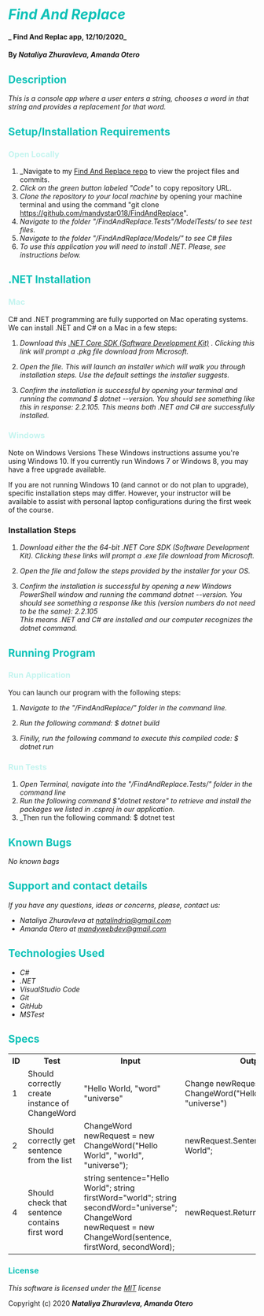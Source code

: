 # <span style="color:#0ec2b8">_Find And Replace_</span>

#### _ Find And Replac app, 12/10/2020_

#### By _**Nataliya Zhuravleva, Amanda Otero**_

## <span style="color:#0ec2b8">Description</span>

_This is a console app where a user enters a string, chooses a word in that string and provides a replacement for that word._

## <span style="color:#0ec2b8">Setup/Installation Requirements</span>
### <span style="color:#c4f4ef">Open Locally</span>
1. _Navigate to my [Find And Replace repo](https://github.com/mandystar018/FindAndReplace) to view the project files and commits.
2. _Click on the green button labeled "Code"_ to copy repository URL.
3. _Clone the repository to your local machine_ by opening your machine terminal and using the command "git clone https://github.com/mandystar018/FindAndReplace".
4. _Navigate to the folder "/FindAndReplace.Tests"/ModelTests/ to see test files._
5. _Navigate to the folder "/FindAndReplace/Models/" to see C# files_
6. _To use this application you will need to install .NET. Please, see instructions below._

## <span style="color:#0ec2b8">.NET Installation</span> 


### <span style="color:#c4f4ef">Mac</span> 
<p>C# and .NET programming are fully supported on Mac operating systems. We can install .NET and C# on a Mac in a few steps:</p>

1. _Download this [.NET Core SDK (Software Development Kit)](https://dotnet.microsoft.com/download/dotnet-core/thank-you/sdk-2.2.106-macos-x64-installer) . Clicking this link will prompt a .pkg file download from Microsoft._

2. _Open the file. This will launch an installer which will walk you through installation steps. Use the default settings the installer suggests._ 

3. _Confirm the installation is successful by opening your terminal and running the command $ dotnet --version. You should see something like this in response: 2.2.105. This means both .NET and C# are successfully installed._

### <span style="color:#c4f4ef">Windows</span> 
Note on Windows Versions
These Windows instructions assume you're using Windows 10. If you currently run Windows 7 or Windows 8, you may have a free upgrade available.

If you are not running Windows 10 (and cannot or do not plan to upgrade), specific installation steps may differ. However, your instructor will be available to assist with personal laptop configurations during the first week of the course.

### Installation Steps
1. _Download either the the 64-bit .NET Core SDK (Software Development Kit). Clicking these links will prompt a .exe file download from Microsoft._

2. _Open the file and follow the steps provided by the installer for your OS._

3. _Confirm the installation is successful by opening a new Windows PowerShell window and running the command dotnet --version. You should see something a response like this (version numbers do not need to be the same): 2.2.105_<br>
_This means .NET and C# are installed and our computer recognizes the dotnet command._

## <span style="color:#0ec2b8">Running Program</span> 
### <span style="color:#c4f4ef">Run Application</span>
<p>You can launch our program with the following steps:</p>

1. _Navigate to the "/FindAndReplace/" folder in the command line._

2. _Run the following command: $ dotnet build_

3. _Finilly, run the following command to execute this compiled code: $ dotnet run_


### <span style="color:#c4f4ef">Run Tests</span> 

 1. _Open Terminal, navigate into the "/FindAndReplace.Tests/" folder in the command line_ 
 2. _Run the following command $"dotnet restore" to retrieve and install the packages we listed in .csproj in our application._
 3. _Then run the following command: $ dotnet test

## <span style="color:#0ec2b8">Known Bugs</span>

_No known bags_

## <span style="color:#0ec2b8">Support and contact details</span>

_If you have any questions, ideas or concerns, please, contact us:_
* _Nataliya Zhuravleva at [natalindria@gmail.com](mailto:natalindria@gmail.com)_
* _Amanda Otero at [mandywebdev@gmail.com](mailto:mandywebdev@gmail.com)_


## <span style="color:#0ec2b8">Technologies Used</span>

* _C#_
* _.NET_
* _VisualStudio Code_
* _Git_
* _GitHub_
* _MSTest_


## <span style="color:#0ec2b8">Specs</span>

<table>
  <tr>
    <th>ID
    <th>Test</th>
    <th>Input</th>
    <th>Output</th>
    <th>Completed</th>
  </tr>
  <tr>
    <td>1</td>
    <td>Should correctly create instance of ChangeWord</td>
    <td>"Hello World, "word" "universe"</td>
    <td>Change newRequest = new ChangeWord("Hello World", "word", "universe")</td>
    <td>True</td>
  </tr>
  <tr>
    <td>2</td>
    <td>Should correctly get sentence from the list</td>
    <td>ChangeWord newRequest = new ChangeWord("Hello World", "world", "universe"); </td>
    <td>newRequest.Sentence="Hello World";</td>
    <td>True</td>
  </tr>
  <tr>
    <td>4</td>
    <td>Should check that sentence contains first word</td>
    <td>string sentence="Hello World";
      string firstWord="world";
      string secondWord="universe";   
      ChangeWord newRequest = new ChangeWord(sentence, firstWord, secondWord);</td>
    <td>newRequest.ReturnSentence="true";</td>
    <td>True</td>
  </tr>
</table>

### <span style="color:#0ec2b8">License</span> 

*This software is licensed under the [MIT](https://choosealicense.com/licenses/mit/) license*

Copyright (c) 2020 **_Nataliya Zhuravleva, Amanda Otero_**
